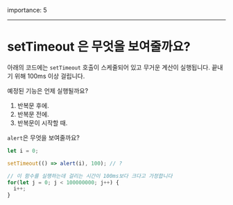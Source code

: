 importance: 5

---

# setTimeout 은 무엇을 보여줄까요?

아래의 코드에는 `setTimeout` 호출이 스케줄되어 있고 무거운 계산이 실행됩니다. 끝내기 위해 100ms 이상 걸립니다.

예정된 기능은 언제 실행될까요?

1. 반복문 후에.
2. 반복문 전에.
3. 반복문이 시작할 때.


`alert`은 무엇을 보여줄까요?

```js
let i = 0;

setTimeout(() => alert(i), 100); // ?

// 이 함수를 실행하는데 걸리는 시간이 100ms보다 크다고 가정합니다
for(let j = 0; j < 100000000; j++) {
  i++; 
}
```
    